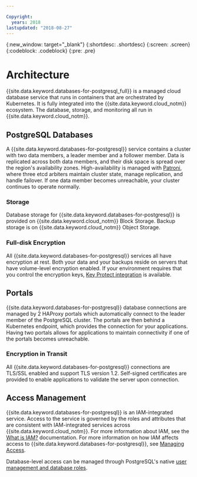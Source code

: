 ```yaml
---

Copyright:
  years: 2018
lastupdated: "2018-08-27"
---
```


{:new_window: target="_blank"}
{:shortdesc: .shortdesc}
{:screen: .screen}
{:codeblock: .codeblock}
{:pre: .pre}

# Architecture

{{site.data.keyword.databases-for-postgresql_full}} is a managed cloud database service that runs in containers that are orchestrated by Kubernetes. It is fully integrated into the {{site.data.keyword.cloud_notm}} ecosystem. The database, storage, and monitoring all run in {{site.data.keyword.cloud_notm}}.

## PostgreSQL Databases

A {{site.data.keyword.databases-for-postgresql}} service contains a cluster with two data members, a leader member and a follower member. Data is replicated across both data members, and their disk space is spread over the region's availability zones. High-availability is managed with [Patroni](https://github.com/zalando/patroni), where three etcd arbiters maintain cluster state, manage replication, and handle failover. If one data member becomes unreachable, your cluster continues to operate normally.

### Storage

Database storage for {{site.data.keyword.databases-for-postgresql}} is provided on {{site.data.keyword.cloud_notm}} Block Storage. Backup storage is on {{site.data.keyword.cloud_notm}} Object Storage.

### Full-disk Encryption

All {{site.data.keyword.databases-for-postgresql}} services all have encryption at rest. Both your data and your backups reside on servers that have volume-level encryption enabled. If your environment requires that you control the encryption keys, [Key Protect integration](./reference-key-protect.html) is available.

## Portals

{{site.data.keyword.databases-for-postgresql}} database connections are managed by 2 HAProxy portals which automatically connect to the leader member of the PostgreSQL cluster. The portals are then behind a Kubernetes endpoint, which provides the connection for your applications. Having two portals allows for applications to maintain connectivity if one of the portals becomes unreachable.

### Encryption in Transit

All {{site.data.keyword.databases-for-postgresql}} connections are TLS/SSL enabled and support TLS version 1.2. Self-signed certificates are provided to enable applications to validate the server upon connection.

## Access Management

{{site.data.keyword.databases-for-postgresql}} is an IAM-integrated service. Access to the service is governed by the roles and attributes that are consistent with IAM-integrated services across {{site.data.keyword.cloud_notm}}. For more information about IAM, see the [What is IAM?](https://console.{DomainName}/docs/iam/index.html#iamoverview) documentation. For more information on how IAM affects access to {{site.data.keyword.databases-for-postgresql}}, see [Managing Access](./access-management.html).

Database-level access can be managed through PostgreSQL's native [user management and database roles](https://www.postgresql.org/docs/current/static/database-roles.html).

